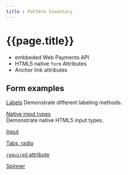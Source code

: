 ```yaml
---
title : Pattern Inventory
---
```

# {{page.title}}

* embbeded Web Payments API
* HTML5 native ```form``` Attributes
* Anchor link attributes

## Form examples

[Labels](forms/labels.html)
Demonstrate different labeling methods.

[Native input types](forms/input-types.html)  
Demonstrate native HTML5 input types.

[Input](forms/input.html)

[Tabs, radio](formsradio-tabs.html)

[`required` attribute](forms/required-attribute.html)

[Spinner](forms/spinner.html)
